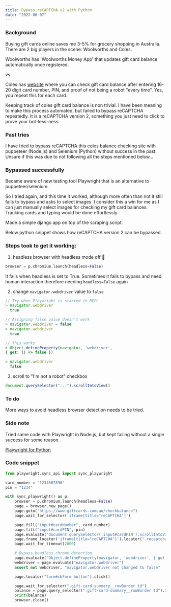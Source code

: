 ```yaml
---
title: Bypass reCAPTCHA v2 with Python
date: "2022-06-07"
---
```


### Background

Buying gift cards online saves me 3-5% for grocery shopping in Australia.
There are 2 big players in the scene: Woolworths and Coles.

Woolworths has 'Woolworths Money App' that updates gift card balance automatically once registered.

vs

Coles has [website](https://www.giftcards.com.au/checkbalance) where you can check gift card balance after entering 16-20 digit card number, PIN, and proof of not being a robot "every time". Yes, you repeat this for each card.

Keeping track of coles gift card balance is non trivial. I have been meaning to make this process automated, but failed to bypass reCAPTCHA repeatedly. It is a reCAPTCHA version 2, something you just need to click to prove your bot-less-ness.

### Past tries

I have tried to bypass reCAPTCHA this coles balance checking site with puppeteer (Node.js) and Selenium (Python) without success in the past. Unsure if this was due to not following all the steps mentioned below...

### Bypassed successfully

Became aware of new testing tool Playwright that is an alternative to puppeteer/selenium.

So I tried again, and this time it worked, although more often than not it still fails to bypass and asks to select images. I consider this a win for me as I can just manually select images for checking my gift card balances. Tracking cards and typing would be done effortlessly.

Made a simple django app on top of the scraping script.

Below python snippet shows how reCAPTCHA version 2 can be bypassed.

### Steps took to get it working:

1. headless browser with headless mode off 🥲

```python
browser = p.chromium.launch(headless=False)
```

It fails when headless is set to True. Sometimes it fails to bypass and need human interaction therefore needing `headless=False` again

2. change `navigator.webdriver` value to `false`

```js
// Try when Playwright is started in REPL
> navigator.webdriver
  true
```

```js
// Assigning false value doesn't work
> navigator.webdriver = false
> navigator.webdriver
  true
```

```js
// This works
> Object.defineProperty(navigator, 'webdriver',
{ get: () => false })

> navigator.webdriver
  false
```

3. scroll to "I'm not a robot" checkbox

```js
document.querySelector("...").scrollIntoView()
```

### To do

More ways to avoid headless browser detection needs to be tried.

### Side note

Tried same code with Playwright in Node.js, but kept failing without a single success for some reason.

[Playwright for Python](https://playwright.dev/python/docs/api/class-playwright)

### Code snippet

```python
from playwright.sync_api import sync_playwright

card_number = "1234567890"
pin = "1234"

with sync_playwright() as p:
    browser = p.chromium.launch(headless=False)
    page = browser.new_page()
    page.goto("https://www.giftcards.com.au/checkbalance")
    page.wait_for_selector('iframe[title="reCAPTCHA"]')

    page.fill("input#cardNumber", card_number)
    page.fill("input#cardPIN", pin)
    page.evaluate("document.querySelector('input#cardPIN').scrollIntoView();")
    page.frame_locator('iframe[title="reCAPTCHA"]').locator(".recaptcha-checkbox-border").click()
    page.wait_for_timeout(2000)

    # Bypass headless chrome detection
    page.evaluate("Object.defineProperty(navigator, 'webdriver', { get: () => false });")
    webdriver = page.evaluate("navigator.webdriver")
    assert not webdriver, "navigator.webdriver not changed to false"

    page.locator("form#cbForm button").click()

    page.wait_for_selector(".gift-card-summary__rowBorder td")
    balance = page.query_selector(".gift-card-summary__rowBorder td").inner_text()
    print(balance)
    browser.close()
```
